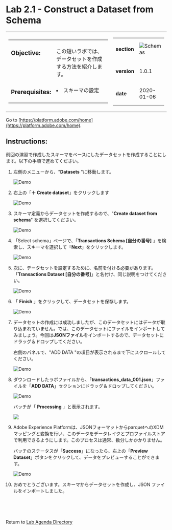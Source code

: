 Lab 2.1 - Construct a Dataset from Schema
==========
<table style="border-collapse: collapse; border: none;" class="tab" cellspacing="0" cellpadding="0">

<tr style="border: none;">

<div align="left">
<td width="600" style="border: none;">
<table>
<tbody valign="top">
      <tr width="500">
            <td valign="top"><h3>Objective:</h3></td>
            <td valign="top"><br>この短いラボでは、データセットを作成する方法を紹介します。
            </td>
     </tr>
     <tr width="500">
           <td valign="top"><h3>Prerequisites:</h3></td>
           <td valign="top"><br>
                            <li>スキーマの設定
           </td>
     </tr>
</tbody>
</table>
</td>
</div>

<div align="right">
<td style="border: none;" valign="top">

<table>
<tbody valign="top">
      <tr>
            <td valign="middle" height="70"><b>section</b></td>
            <td valign="middle" height="70"><img src="https://github.com/tetsushijp/AEP-Hands-on-Labs/blob/master/assets/images/left_hand_nav_menu_schemas.png?raw=true" alt="Schemas"></td>
      </tr>
      <tr>
            <td valign="middle" height="70"><b>version</b></td>
            <td valign="middle" height="70">1.0.1</td>
      </tr>
      <tr>
            <td valign="middle" height="70"><b>date</b></td>
            <td valign="middle" height="70">2020-01-06</td>
      </tr>
</tbody>
</table>
</td>
</div>

</tr>
</table>

Go to [https://platform.adobe.com/home](https://platform.adobe.com/home).

Instructions:
-----------------

前回の演習で作成したスキーマをベースにしたデータセットを作成することにします。以下の手順で進めてください。

1. 左側のメニューから、"**Datasets** "に移動します。


      ![Demo](./images/datasetshome.png)
      
      
2. 右上の「**＋ Create dataset**」をクリックします


      ![Demo](./images/datasetcreate.png)
      
      
3. スキーマ定義からデータセットを作成するので、"**Create dataset from schema**" を選択してください。


      ![Demo](./images/datasetcreate2.png)
 
 
4. 「Select schema」ページで、「**Transactions Schema [自分の番号]** 」を検索し、スキーマを選択して「**Next**」をクリックします。
      
      
      ![Demo](./images/datasetschema.png)
      
      
5. 次に、データセットを設定するために、名前を付ける必要があります。「**Transactions Dataset [自分の番号]**」と名付け、同じ説明をつけてください。
      
      
      ![Demo](./images/datasetname.png) 
 
 
6. 「 **Finish** 」をクリックして、データセットを保存します。
      
      
      ![Demo](./images/datasetfinish.png) 


7. データセットの作成には成功しましたが、このデータセットにはデータが取り込まれていません。では、このデータセットにファイルをインポートしてみましょう。今回は**JSONファイル**をインポートするので、データセットにドラッグ＆ドロップしてください。

    右側のパネルで、"ADD DATA "の項目が表示されるまで下にスクロールしてください。


    ![Demo](./images/datasetadddata.png) 


8. ダウンロードしたラボファイルから、「**transactions_data_001.json**」ファイルを「**ADD DATA**」セクションにドラッグ＆ドロップしてください。 

      ![Demo](./images/datasetbatchdragdrop.png)

      バッチが「 **Processing** 」と表示されます。

      <kbd><img src="./images/datasetbatch.png"  /></kdb>


9. Adobe Experience Platformは、JSONフォーマットからparquetへのXDMマッピングと変換を行い、このデータをデータレイクとプロファイルストアで利用できるようにします。このプロセスは通常、数分しかかかりません。

    バッチのステータスが「**Success**」になったら、右上の「**Preview Dataset**」ボタンをクリックして、データをプレビューすることができます。


    ![Demo](./images/datasetpreview.png)


10. おめでとうございます。スキーマからデータセットを作成し、JSON ファイルをインポートしました。

<br>
<br>
<br>

Return to [Lab Agenda Directory](https://github.com/tetsushijp/AEP-Hands-on-Labs/blob/master/labs/fsi6/README.md#lab-agenda)


